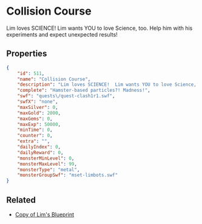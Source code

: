 # Collision Course

Lim loves SCIENCE!  Lim wants YOU to love Science, too. Help him with his experiments and expect unexpected results!

## Properties

```json
{
    "id": 511,
    "name": "Collision Course",
    "description": "Lim loves SCIENCE!  Lim wants YOU to love Science, too. Help him with his experiments and expect unexpected results!",
    "complete": "Hamster-based particles?! Madness!",
    "swf": "quests\/quest-clash1r1.swf",
    "swfX": "none",
    "maxSilver": 0,
    "maxGold": 2000,
    "maxGems": 0,
    "maxExp": 50000,
    "minTime": 0,
    "counter": 0,
    "extra": "",
    "dailyIndex": 0,
    "dailyReward": 0,
    "monsterMinLevel": 0,
    "monsterMaxLevel": 99,
    "monsterType": "metal",
    "monsterGroupSwf": "mset-limbots.swf"
}
```

## Related

- [Copy of Lim's Blueprint](../items/3085-copy-of-lim-s-blueprint.md)

